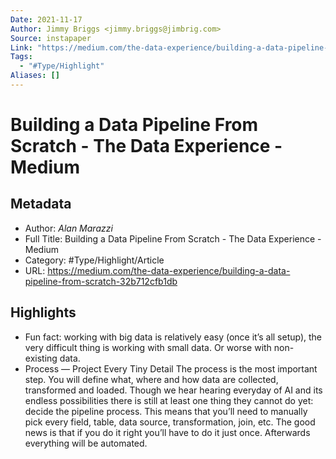 ```yaml
---
Date: 2021-11-17
Author: Jimmy Briggs <jimmy.briggs@jimbrig.com>
Source: instapaper
Link: "https://medium.com/the-data-experience/building-a-data-pipeline-from-scratch-32b712cfb1db"
Tags:
  - "#Type/Highlight"
Aliases: []
---
```


# Building a Data Pipeline From Scratch - The Data Experience - Medium

## Metadata

* Author: *Alan Marazzi*
* Full Title: Building a Data Pipeline From Scratch - The Data Experience - Medium
* Category: #Type/Highlight/Article
* URL: https://medium.com/the-data-experience/building-a-data-pipeline-from-scratch-32b712cfb1db

## Highlights

* Fun fact: working with big data is relatively easy (once it’s all setup), the very difficult thing is working with small data. Or worse with non-existing data.
* Process — Project Every Tiny Detail
  The process is the most important step. You will define what, where and how data are collected, transformed and loaded. Though we hear hearing everyday of AI and its endless possibilities there is still at least one thing they cannot do yet: decide the pipeline process.
  This means that you’ll need to manually pick every field, table, data source, transformation, join, etc. The good news is that if you do it right you’ll have to do it just once. Afterwards everything will be automated.
